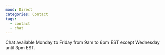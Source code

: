 ```yaml
---
mood: Direct
categories: Contact
tags:
  - contact
  - chat
---
```

Chat available Monday to Friday from 9am to 6pm EST except Wednesday until 3pm EST.